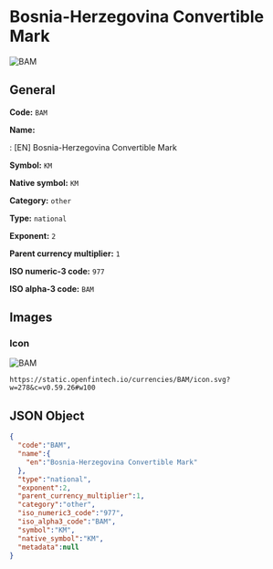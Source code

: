 
# Bosnia-Herzegovina Convertible Mark 
![BAM](https://static.openfintech.io/currencies/BAM/icon.svg?w=278&c=v0.59.26#w100)  

## General 
 
**Code:** `BAM` 
 
**Name:** 
 
:	[EN] Bosnia-Herzegovina Convertible Mark 
 
**Symbol:** `KM` 
 
**Native symbol:** `KM` 
 
**Category:** `other` 
 
**Type:** `national` 
 
**Exponent:** `2` 
 
**Parent currency multiplier:** `1` 
 
**ISO numeric-3 code:** `977` 
 
**ISO alpha-3 code:** `BAM` 
 

## Images 

### Icon 
 
![BAM](https://static.openfintech.io/currencies/BAM/icon.svg?w=278&c=v0.59.26#w100)  

```
https://static.openfintech.io/currencies/BAM/icon.svg?w=278&c=v0.59.26#w100
```  

## JSON Object 

```json
{
  "code":"BAM",
  "name":{
    "en":"Bosnia-Herzegovina Convertible Mark"
  },
  "type":"national",
  "exponent":2,
  "parent_currency_multiplier":1,
  "category":"other",
  "iso_numeric3_code":"977",
  "iso_alpha3_code":"BAM",
  "symbol":"KM",
  "native_symbol":"KM",
  "metadata":null
}
```  
